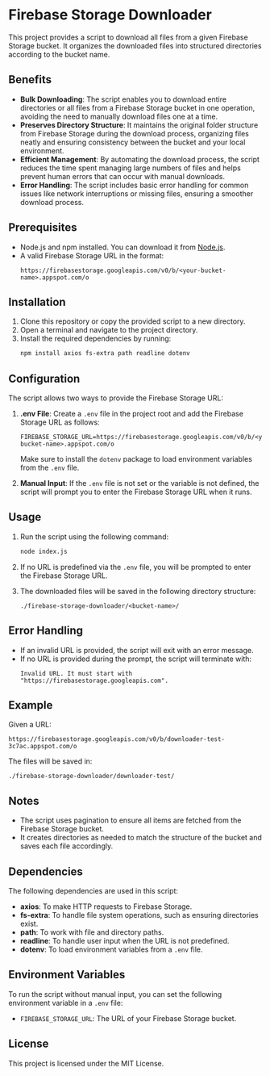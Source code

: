 # Firebase Storage Downloader

This project provides a script to download all files from a given Firebase Storage bucket. It organizes the downloaded files into structured directories according to the bucket name.

## Benefits

- **Bulk Downloading**: The script enables you to download entire directories or all files from a Firebase Storage bucket in one operation, avoiding the need to manually download files one at a time.
- **Preserves Directory Structure**: It maintains the original folder structure from Firebase Storage during the download process, organizing files neatly and ensuring consistency between the bucket and your local environment.
- **Efficient Management**: By automating the download process, the script reduces the time spent managing large numbers of files and helps prevent human errors that can occur with manual downloads.
- **Error Handling**: The script includes basic error handling for common issues like network interruptions or missing files, ensuring a smoother download process.

## Prerequisites

- Node.js and npm installed. You can download it from [Node.js](https://nodejs.org/).
- A valid Firebase Storage URL in the format: 
  ```
  https://firebasestorage.googleapis.com/v0/b/<your-bucket-name>.appspot.com/o
  ```

## Installation

1. Clone this repository or copy the provided script to a new directory.
2. Open a terminal and navigate to the project directory.
3. Install the required dependencies by running:
   ```bash
   npm install axios fs-extra path readline dotenv
   ```

## Configuration

The script allows two ways to provide the Firebase Storage URL:

1. **.env File**: Create a `.env` file in the project root and add the Firebase Storage URL as follows:
   ```
   FIREBASE_STORAGE_URL=https://firebasestorage.googleapis.com/v0/b/<your-bucket-name>.appspot.com/o
   ```
   Make sure to install the `dotenv` package to load environment variables from the `.env` file.

2. **Manual Input**: If the `.env` file is not set or the variable is not defined, the script will prompt you to enter the Firebase Storage URL when it runs.

## Usage

1. Run the script using the following command:
   ```bash
   node index.js
   ```

2. If no URL is predefined via the `.env` file, you will be prompted to enter the Firebase Storage URL.

3. The downloaded files will be saved in the following directory structure:
   ```
   ./firebase-storage-downloader/<bucket-name>/
   ```

## Error Handling

- If an invalid URL is provided, the script will exit with an error message.
- If no URL is provided during the prompt, the script will terminate with:
  ```
  Invalid URL. It must start with "https://firebasestorage.googleapis.com".
  ```

## Example

Given a URL:
```
https://firebasestorage.googleapis.com/v0/b/downloader-test-3c7ac.appspot.com/o
```

The files will be saved in:
```
./firebase-storage-downloader/downloader-test/
```

## Notes

- The script uses pagination to ensure all items are fetched from the Firebase Storage bucket.
- It creates directories as needed to match the structure of the bucket and saves each file accordingly.

## Dependencies

The following dependencies are used in this script:

- **axios**: To make HTTP requests to Firebase Storage.
- **fs-extra**: To handle file system operations, such as ensuring directories exist.
- **path**: To work with file and directory paths.
- **readline**: To handle user input when the URL is not predefined.
- **dotenv**: To load environment variables from a `.env` file.

## Environment Variables

To run the script without manual input, you can set the following environment variable in a `.env` file:
- `FIREBASE_STORAGE_URL`: The URL of your Firebase Storage bucket.

## License

This project is licensed under the MIT License.